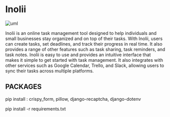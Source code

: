 # Inolii
![uml](https://user-images.githubusercontent.com/96482486/215268962-77667c13-d12d-45d0-bf3f-aafd663c817a.png)

Inolii is an online task management tool designed to help individuals and small businesses stay organized and on top of their tasks. With Inolii, users can create tasks, set deadlines, and track their progress in real time. It also provides a range of other features such as task sharing, task reminders, and task notes. Inolii is easy to use and provides an intuitive interface that makes it simple to get started with task management. It also integrates with other services such as Google Calendar, Trello, and Slack, allowing users to sync their tasks across multiple platforms.

## PACKAGES

pip install : crispy_form, pillow, django-recaptcha, django-dotenv

pip install -r requirements.txt
